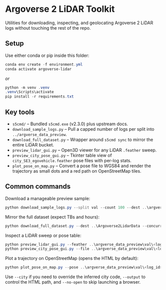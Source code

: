 # Argoverse 2 LiDAR Toolkit

Utilities for downloading, inspecting, and geolocating Argoverse 2 LiDAR logs without touching the rest of the repo.

## Setup
Use either conda or pip inside this folder:

```powershell
conda env create -f environment.yml
conda activate argoverse-lidar
```
_or_
```powershell
python -m venv .venv
.venv\Scripts\activate
pip install -r requirements.txt
```

## Key tools
- `s5cmd/` – Bundled `s5cmd.exe` (v2.3.0) plus upstream docs.
- `download_sample_logs.py` – Pull a capped number of logs per split into `../argverse_data_preview`.
- `download_full_dataset.py` – Wrapper around `s5cmd sync` to mirror the entire LiDAR bucket.
- `preview_lidar_gui.py` – Open3D viewer for any LiDAR `.feather` sweep.
- `preview_city_pose_gui.py` – Tkinter table view of `city_SE3_egovehicle.feather` pose files with per-log stats.
- `plot_pose_on_map.py` – Convert a pose file to WGS84 and render the trajectory as small dots and a red path on OpenStreetMap tiles.

## Common commands
Download a manageable preview sample:
```powershell
python download_sample_logs.py --split val --count 100 --dest ..\argverse_data_preview --skip-existing
```

Mirror the full dataset (expect TBs and hours):
```powershell
python download_full_dataset.py --dest ..\Argoverse2LidarData --concurrency 32 --part-size 128
```

Inspect a LiDAR sweep or pose table:
```powershell
python preview_lidar_gui.py --feather ..\argverse_data_preview\val\<log_id>\sensors\lidar\<timestamp>.feather
python preview_city_pose_gui.py --file ..\argverse_data_preview\val\<log_id>\city_SE3_egovehicle.feather
```

Plot a trajectory on OpenStreetMap (opens the HTML by default):
```powershell
python plot_pose_on_map.py --pose ..\argverse_data_preview\val\<log_id>\city_SE3_egovehicle.feather
```
Use `--city` if you need to override the inferred city code, `--output` to control the HTML path, and `--no-open` to skip launching a browser.
